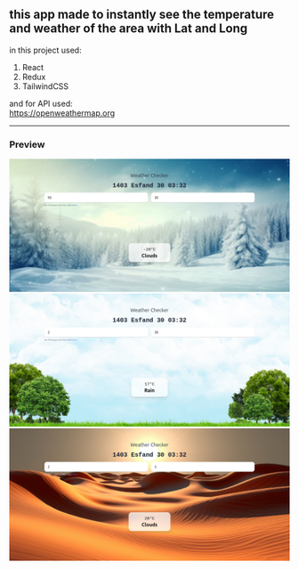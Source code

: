 <h2>this app made to instantly see the temperature and weather of the area with Lat and Long </h2>

in this project used:
<ol>
  <li>React</li>
  <li>Redux</li>
  <li>TailwindCSS</li>
</ol>

and for API used:<br>
https://openweathermap.org
<hr>
<h3>Preview</h3>
<img src='https://github.com/ArshiaGalaxy/weatherApp/blob/main/cold-place.png' alt='cold mode'>
<img src='https://github.com/ArshiaGalaxy/weatherApp/blob/main/mild-place.png' alt='mild mode'>
<img src='https://github.com/ArshiaGalaxy/weatherApp/blob/main/hot-place.png' alt='hot mode'>
